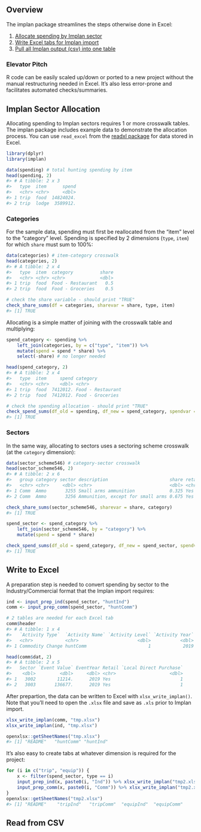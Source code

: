 
<!-- implan-transfer.md is generated from implan-transfer.Rmd. Please edit that file -->

## Overview

The implan package streamlines the steps otherwise done in Excel:

1.  [Allocate spending by Implan sector](#implan-sector-allocation)
2.  [Write Excel tabs for Implan import](#write-to-excel)
3.  [Pull all Implan output (csv) into one table](#read-from-csv)

### Elevator Pitch

R code can be easily scaled up/down or ported to a new project without
the manual restructuring needed in Excel. It’s also less error-prone and
facilitates automated checks/summaries.

## Implan Sector Allocation

Allocating spending to Implan sectors requires 1 or more crosswalk
tables. The implan package includes example data to demonstrate the
allocation process. You can use `read_excel` from the [readxl
package](https://readxl.tidyverse.org/) for data stored in Excel.

``` r
library(dplyr)
library(implan)

data(spending) # total hunting spending by item
head(spending, 2)
#> # A tibble: 2 x 3
#>   type  item      spend
#>   <chr> <chr>     <dbl>
#> 1 trip  food  14824024.
#> 2 trip  lodge  3589912.
```

### Categories

For the sample data, spending must first be reallocated from the “item”
level to the “category” level. Spending is specified by 2 dimensions
(`type`, `item`) for which `share` must sum to 100%:

``` r
data(categories) # item-category crosswalk
head(categories, 2)
#> # A tibble: 2 x 4
#>   type  item  category          share
#>   <chr> <chr> <chr>             <dbl>
#> 1 trip  food  Food - Restaurant   0.5
#> 2 trip  food  Food - Groceries    0.5

# check the share variable - should print "TRUE"
check_share_sums(df = categories, sharevar = share, type, item)
#> [1] TRUE
```

Allocating is a simple matter of joining with the crosswalk table and
multiplying:

``` r
spend_category <- spending %>%
    left_join(categories, by = c("type", "item")) %>%
    mutate(spend = spend * share) %>%
    select(-share) # no longer needed

head(spend_category, 2)
#> # A tibble: 2 x 4
#>   type  item     spend category         
#>   <chr> <chr>    <dbl> <chr>            
#> 1 trip  food  7412012. Food - Restaurant
#> 2 trip  food  7412012. Food - Groceries

# check the spending allocation - should print "TRUE"
check_spend_sums(df_old = spending, df_new = spend_category, spendvar = spend, type, item)
#> [1] TRUE
```

### Sectors

In the same way, allocating to sectors uses a sectoring scheme crosswalk
(at the `category` dimension):

``` r
data(sector_scheme546) # category-sector crosswalk
head(sector_scheme546, 2)
#> # A tibble: 2 x 6
#>   group category sector description                       share retail
#>   <chr> <chr>     <dbl> <chr>                             <dbl> <chr> 
#> 1 Comm  Ammo       3255 Small arms ammunition             0.325 Yes   
#> 2 Comm  Ammo       3256 Ammunition, except for small arms 0.675 Yes

check_share_sums(sector_scheme546, sharevar = share, category)
#> [1] TRUE

spend_sector <- spend_category %>%
    left_join(sector_scheme546, by = "category") %>%
    mutate(spend = spend * share)

check_spend_sums(df_old = spend_category, df_new = spend_sector, spendvar = spend, category)
#> [1] TRUE
```

## Write to Excel

A preparation step is needed to convert spending by sector to the
Industry/Commercial format that the Implan import requires:

``` r
ind <- input_prep_ind(spend_sector, "huntInd")
comm <- input_prep_comm(spend_sector, "huntComm")

# 2 tables are needed for each Excel tab
comm$header
#> # A tibble: 1 x 4
#>   `Activity Type`  `Activity Name` `Activity Level` `Activity Year`
#>   <chr>            <chr>                      <dbl>           <dbl>
#> 1 Commodity Change huntComm                       1            2019

head(comm$dat, 2)
#> # A tibble: 2 x 5
#>   Sector `Event Value` EventYear Retail `Local Direct Purchase`
#>    <dbl>         <dbl>     <dbl> <chr>                    <dbl>
#> 1   3002        11214.      2019 Yes                          1
#> 2   3003       136677.      2019 Yes                          1
```

After prepartion, the data can be written to Excel with
`xlsx_write_implan()`. Note that you’ll need to open the `.xlsx` file
and save as `.xls` prior to Implan import.

``` r
xlsx_write_implan(comm, "tmp.xlsx")
xlsx_write_implan(ind, "tmp.xlsx")

openxlsx::getSheetNames("tmp.xlsx")
#> [1] "README"   "huntComm" "huntInd"
```

It’s also easy to create tabs at whatever dimension is required for the
project:

``` r
for (i in c("trip", "equip")) {
    x <- filter(spend_sector, type == i)
    input_prep_ind(x, paste0(i, "Ind")) %>% xlsx_write_implan("tmp2.xlsx")
    input_prep_comm(x, paste0(i, "Comm")) %>% xlsx_write_implan("tmp2.xlsx")
}
openxlsx::getSheetNames("tmp2.xlsx")
#> [1] "README"    "tripInd"   "tripComm"  "equipInd"  "equipComm"
```

## Read from CSV
